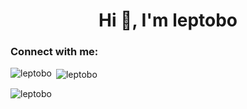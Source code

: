 <h1 align="center">Hi 👋, I'm leptobo</h1>
<h3 align="left">Connect with me:</h3>
<p align="left">
</p>

<p><img align="left" src="https://github-readme-stats.vercel.app/api/top-langs?username=leptobo&show_icons=true&locale=en&layout=compact" alt="leptobo" /></p>

<p>&nbsp;<img align="center" src="https://github-readme-stats.vercel.app/api?username=leptobo&show_icons=true&locale=en" alt="leptobo" /></p>

<p><img align="center" src="https://github-readme-streak-stats.herokuapp.com/?user=leptobo&" alt="leptobo" /></p>
